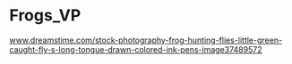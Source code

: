# Frogs_VP

www.dreamstime.com/stock-photography-frog-hunting-flies-little-green-caught-fly-s-long-tongue-drawn-colored-ink-pens-image37489572
